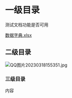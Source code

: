 # 一级目录&#x20;

测试文档功能是否可用

[数据字典.xlsx](/api/note/assert?id=3\&file=202303211416150506.xlsx)

## 二级目录&#x20;

![QQ图片20230318155351.jpg](/api/note/assert?id=3\&file=202303211416240928.jpg)

### 三级目录&#x20;

内容
